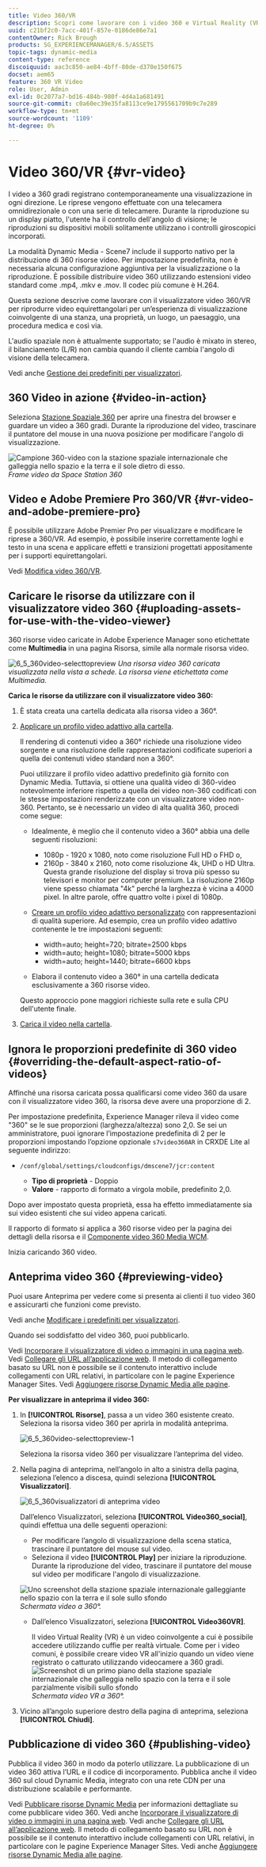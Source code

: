 ```yaml
---
title: Video 360/VR
description: Scopri come lavorare con i video 360 e Virtual Reality (VR) in Dynamic Media.
uuid: c21bf2c0-7acc-401f-857e-0186de86e7a1
contentOwner: Rick Brough
products: SG_EXPERIENCEMANAGER/6.5/ASSETS
topic-tags: dynamic-media
content-type: reference
discoiquuid: aac3c850-ae84-4bff-80de-d370e150f675
docset: aem65
feature: 360 VR Video
role: User, Admin
exl-id: 0c2077a7-bd16-484b-980f-4d4a1a681491
source-git-commit: c0a60ec39e35fa8113ce9e1795561709b9c7e289
workflow-type: tm+mt
source-wordcount: '1109'
ht-degree: 0%

---
```


# Video 360/VR {#vr-video}

I video a 360 gradi registrano contemporaneamente una visualizzazione in ogni direzione. Le riprese vengono effettuate con una telecamera omnidirezionale o con una serie di telecamere. Durante la riproduzione su un display piatto, l&#39;utente ha il controllo dell&#39;angolo di visione; le riproduzioni su dispositivi mobili solitamente utilizzano i controlli giroscopici incorporati.

La modalità Dynamic Media - Scene7 include il supporto nativo per la distribuzione di 360 risorse video. Per impostazione predefinita, non è necessaria alcuna configurazione aggiuntiva per la visualizzazione o la riproduzione. È possibile distribuire video 360 utilizzando estensioni video standard come .mp4, .mkv e .mov. Il codec più comune è H.264.

Questa sezione descrive come lavorare con il visualizzatore video 360/VR per riprodurre video equirettangolari per un’esperienza di visualizzazione coinvolgente di una stanza, una proprietà, un luogo, un paesaggio, una procedura medica e così via.

L&#39;audio spaziale non è attualmente supportato; se l&#39;audio è mixato in stereo, il bilanciamento (L/R) non cambia quando il cliente cambia l&#39;angolo di visione della telecamera.

Vedi anche [Gestione dei predefiniti per visualizzatori](/help/assets/managing-viewer-presets.md).

## 360 Video in azione {#video-in-action}

Seleziona [Stazione Spaziale 360](https://s7d1.scene7.com/s7viewers/html5/Video360Viewer.html?asset=Viewers/space_station_360-AVS) per aprire una finestra del browser e guardare un video a 360 gradi. Durante la riproduzione del video, trascinare il puntatore del mouse in una nuova posizione per modificare l&#39;angolo di visualizzazione.

![Campione 360-video con la stazione spaziale internazionale che galleggia nello spazio e la terra e il sole dietro di esso.](assets/6_5_360videoiss_simplified.png)
*Frame video da Space Station 360*

## Video e Adobe Premiere Pro 360/VR {#vr-video-and-adobe-premiere-pro}

È possibile utilizzare Adobe Premier Pro per visualizzare e modificare le riprese a 360/VR. Ad esempio, è possibile inserire correttamente loghi e testo in una scena e applicare effetti e transizioni progettati appositamente per i supporti equirettangolari.

Vedi [Modifica video 360/VR](https://helpx.adobe.com/premiere-pro/how-to/edit-360-vr-video.html).

## Caricare le risorse da utilizzare con il visualizzatore video 360 {#uploading-assets-for-use-with-the-video-viewer}

360 risorse video caricate in Adobe Experience Manager sono etichettate come **Multimedia** in una pagina Risorsa, simile alla normale risorsa video.

![6_5_360video-selecttopreview](assets/6_5_360video-selecttopreview.png)
*Una risorsa video 360 caricata visualizzata nella vista a schede. La risorsa viene etichettata come Multimedia.*

**Carica le risorse da utilizzare con il visualizzatore video 360:**

1. È stata creata una cartella dedicata alla risorsa video a 360°.
1. [Applicare un profilo video adattivo alla cartella](/help/assets/video-profiles.md#applying-a-video-profile-to-folders).

   Il rendering di contenuti video a 360° richiede una risoluzione video sorgente e una risoluzione delle rappresentazioni codificate superiori a quella dei contenuti video standard non a 360°.

   Puoi utilizzare il profilo video adattivo predefinito già fornito con Dynamic Media. Tuttavia, si ottiene una qualità video di 360-video notevolmente inferiore rispetto a quella dei video non-360 codificati con le stesse impostazioni renderizzate con un visualizzatore video non-360. Pertanto, se è necessario un video di alta qualità 360, procedi come segue:

   * Idealmente, è meglio che il contenuto video a 360° abbia una delle seguenti risoluzioni:

      * 1080p - 1920 x 1080, noto come risoluzione Full HD o FHD o,
      * 2160p - 3840 x 2160, noto come risoluzione 4k, UHD o HD Ultra. Questa grande risoluzione del display si trova più spesso su televisori e monitor per computer premium. La risoluzione 2160p viene spesso chiamata &quot;4k&quot; perché la larghezza è vicina a 4000 pixel. In altre parole, offre quattro volte i pixel di 1080p.
   * [Creare un profilo video adattivo personalizzato](/help/assets/video-profiles.md#creating-a-video-encoding-profile-for-adaptive-streaming) con rappresentazioni di qualità superiore. Ad esempio, crea un profilo video adattivo contenente le tre impostazioni seguenti:

      * width=auto; height=720; bitrate=2500 kbps
      * width=auto; height=1080; bitrate=5000 kbps
      * width=auto; height=1440; bitrate=6600 kbps
   * Elabora il contenuto video a 360° in una cartella dedicata esclusivamente a 360 risorse video.

   Questo approccio pone maggiori richieste sulla rete e sulla CPU dell&#39;utente finale.

1. [Carica il video nella cartella](/help/assets/managing-video-assets.md#upload-and-preview-video-assets).

## Ignora le proporzioni predefinite di 360 video  {#overriding-the-default-aspect-ratio-of-videos}

Affinché una risorsa caricata possa qualificarsi come video 360 da usare con il visualizzatore video 360, la risorsa deve avere una proporzione di 2.

Per impostazione predefinita, Experience Manager rileva il video come &quot;360&quot; se le sue proporzioni (larghezza/altezza) sono 2,0. Se sei un amministratore, puoi ignorare l’impostazione predefinita di 2 per le proporzioni impostando l’opzione opzionale `s7video360AR` in CRXDE Lite al seguente indirizzo:

* `/conf/global/settings/cloudconfigs/dmscene7/jcr:content`

   * **Tipo di proprietà** - Doppio
   * **Valore** - rapporto di formato a virgola mobile, predefinito 2,0.

Dopo aver impostato questa proprietà, essa ha effetto immediatamente sia sui video esistenti che sui video appena caricati.

Il rapporto di formato si applica a 360 risorse video per la pagina dei dettagli della risorsa e il [Componente video 360 Media WCM](/help/assets/adding-dynamic-media-assets-to-pages.md#dynamic-media-components).

Inizia caricando 360 video.

## Anteprima video 360 {#previewing-video}

Puoi usare Anteprima per vedere come si presenta ai clienti il tuo video 360 e assicurarti che funzioni come previsto.

Vedi anche [Modificare i predefiniti per visualizzatori](/help/assets/managing-viewer-presets.md#editing-viewer-presets).

Quando sei soddisfatto del video 360, puoi pubblicarlo.

Vedi [Incorporare il visualizzatore di video o immagini in una pagina web](/help/assets/embed-code.md).
Vedi [Collegare gli URL all’applicazione web](/help/assets/linking-urls-to-yourwebapplication.md). Il metodo di collegamento basato su URL non è possibile se il contenuto interattivo include collegamenti con URL relativi, in particolare con le pagine Experience Manager Sites.
Vedi [Aggiungere risorse Dynamic Media alle pagine](/help/assets/adding-dynamic-media-assets-to-pages.md).

**Per visualizzare in anteprima il video 360:**

1. In **[!UICONTROL Risorse]**, passa a un video 360 esistente creato. Seleziona la risorsa video 360 per aprirla in modalità anteprima.

   ![6_5_360video-selecttopreview-1](assets/6_5_360video-selecttopreview-1.png)

   Seleziona la risorsa video 360 per visualizzare l’anteprima del video.

1. Nella pagina di anteprima, nell’angolo in alto a sinistra della pagina, seleziona l’elenco a discesa, quindi seleziona **[!UICONTROL Visualizzatori]**.

   ![6_5_360visualizzatori di anteprima video](assets/6_5_360video-preview-viewers.png)

   Dall’elenco Visualizzatori, seleziona **[!UICONTROL Video360_social]**, quindi effettua una delle seguenti operazioni:

   * Per modificare l’angolo di visualizzazione della scena statica, trascinare il puntatore del mouse sul video.
   * Seleziona il video **[!UICONTROL Play]** per iniziare la riproduzione. Durante la riproduzione del video, trascinare il puntatore del mouse sul video per modificare l&#39;angolo di visualizzazione.

   ![Uno screenshot della stazione spaziale internazionale galleggiante nello spazio con la terra e il sole sullo sfondo ](assets/6_5_360video-preview-video360-social.png)*Schermata video a 360°.*

   * Dall’elenco Visualizzatori, seleziona **[!UICONTROL Video360VR]**.

      Il video Virtual Reality (VR) è un video coinvolgente a cui è possibile accedere utilizzando cuffie per realtà virtuale. Come per i video comuni, è possibile creare video VR all&#39;inizio quando un video viene registrato o catturato utilizzando videocamere a 360 gradi.
   ![Screenshot di un primo piano della stazione spaziale internazionale che galleggia nello spazio con la terra e il sole parzialmente visibili sullo sfondo](assets/6_5_360video-preview-video360vr.png)
   *Schermata video VR a 360°.*

1. Vicino all’angolo superiore destro della pagina di anteprima, seleziona **[!UICONTROL Chiudi]**.

## Pubblicazione di video 360 {#publishing-video}

Pubblica il video 360 in modo da poterlo utilizzare. La pubblicazione di un video 360 attiva l’URL e il codice di incorporamento. Pubblica anche il video 360 sul cloud Dynamic Media, integrato con una rete CDN per una distribuzione scalabile e performante.

Vedi [Pubblicare risorse Dynamic Media](/help/assets/publishing-dynamicmedia-assets.md) per informazioni dettagliate su come pubblicare video 360.
Vedi anche [Incorporare il visualizzatore di video o immagini in una pagina web](/help/assets/embed-code.md).
Vedi anche [Collegare gli URL all’applicazione web](/help/assets/linking-urls-to-yourwebapplication.md). Il metodo di collegamento basato su URL non è possibile se il contenuto interattivo include collegamenti con URL relativi, in particolare con le pagine Experience Manager Sites.
Vedi anche [Aggiungere risorse Dynamic Media alle pagine](/help/assets/adding-dynamic-media-assets-to-pages.md).
